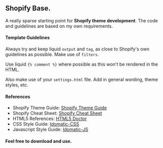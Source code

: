 ## Shopify Base.
A really sparse starting point for **Shopify theme development**. The code and guidelines are based on my own requirements.

#### Template Guidelines
Always try and keep liquid `output` and `tag`, as close to Shopify's own guidelines as possible. Make use of `filters`.

Use liquid `{% comment %}` where possible as this won't be rendered in the HTML.

Also make use of your `settings.html` file. Add in general wording, theme styles, etc.

#### References
* Shopify Theme Guide: [Shopify Theme Guide](http://wiki.shopify.com/Shopify_Theme_Guide)
* Shopify Cheat Sheet: [Shopify Cheat Sheet](http://cheat.markdunkley.com/)
* HTML5 References: [HTML5 Doctor](http://html5doctor.com/)
* CSS Style Guide: [Idomatic-CSS](https://github.com/necolas/idiomatic-css)
* Javascript Style Guide: [Idomatic-JS](https://github.com/rwldrn/idiomatic.js/)

#### Feel free to download and use.
